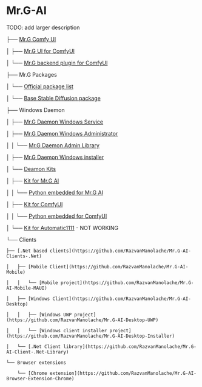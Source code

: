 # Mr.G-AI

TODO: add larger description


├── [Mr.G Comfy UI](https://github.com/RazvanManolache/Mr.G-ComfyUI)

│   ├── [Mr.G UI for ComfyUI](https://github.com/RazvanManolache/Mr.G-ComfyUI-Plugin.Web)

│   └── [Mr.G backend plugin for ComfyUI](https://github.com/RazvanManolache/Mr.G-ComfyUI-Plugin.Backend)

├── Mr.G Packages

│   └── [Official package list](https://github.com/RazvanManolache/Mr.G-AI-Packages-List)

│       └── [Base Stable Diffusion package](https://github.com/RazvanManolache/Mr.G-AI-Package-Base)

├── Windows Daemon 

│ 	├── [Mr.G Daemon Windows Service](https://github.com/RazvanManolache/Mr.G-Daemon-Windows-Service)

│ 	├── [Mr.G Daemon Windows Administrator](https://github.com/RazvanManolache/Mr.G-Daemon-Windows-Administrator)

│ 	│     └── [Mr.G Daemon Admin Library](https://github.com/RazvanManolache/Mr.G-Daemon-Admin-.Net-Library)

│ 	├── [Mr.G Daemon Windows installer](https://github.com/RazvanManolache/Mr.G-Daemon-Windows-Installer)

│ 	└── [Deamon Kits](https://github.com/RazvanManolache/Mr.G-Daemon-Kits-List)

│       ├── [Kit for Mr.G AI](https://github.com/RazvanManolache/Mr.G-Kit-Mr.G.AI)

│       │ └── [Python embedded for Mr.G AI](https://github.com/RazvanManolache/Mr.G-Python-Embedded-Mr.G-AI)

│       ├── [Kit for ComfyUI](https://github.com/RazvanManolache/Mr.G-Kit-ComfyUI)

│       │ └── [Python embedded for ComfyUI](hhttps://github.com/RazvanManolache/Mr.G-Python-Embedded-ComfyUI)

│       └── [Kit for Automatic1111](https://github.com/RazvanManolache/Mr.G-Kit-Automatic1111) - NOT WORKING

└── Clients

    ├── [.Net based clients](https://github.com/RazvanManolache/Mr.G-AI-Clients-.Net)
    
    │   ├── [Mobile Client](https://github.com/RazvanManolache/Mr.G-AI-Mobile)
    
    │   │   └── [Mobile project](https://github.com/RazvanManolache/Mr.G-AI-Mobile-MAUI)
    
    │   ├── [Windows Client](https://github.com/RazvanManolache/Mr.G-AI-Desktop)
    
    │   │   ├── [Windows UWP project](https://github.com/RazvanManolache/Mr.G-AI-Desktop-UWP)
    
    │   │   └── [Windows client installer project](https://github.com/RazvanManolache/Mr.G-AI-Desktop-Installer)
    
    │   └── [.Net Client library](https://github.com/RazvanManolache/Mr.G-AI-Client-.Net-Library)
    
    └── Browser extensions
    
        └── [Chrome extension](https://github.com/RazvanManolache/Mr.G-AI-Browser-Extension-Chrome)
